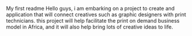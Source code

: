My first readme
Hello guys, i am embarking on a project to create and application that will connect creatives such as graphic designers with print technicians. this project will help facilitate the print on demand business model in Africa, and it will also help bring lots of creative ideas to life.
